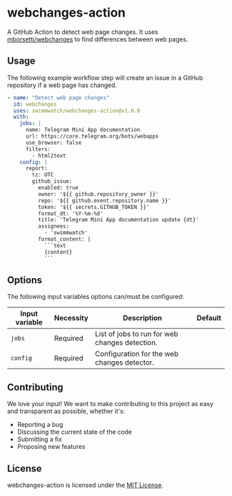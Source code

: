 # webchanges-action
A GitHub Action to detect web page changes. It uses [mborsetti/webchanges](https://github.com/mborsetti/webchanges) to find differences between web pages.

## Usage

The following example workflow step will create an issue in a GitHub repository if a web page has changed.

```yml
- name: "Detect web page changes"
  id: webchanges
  uses: swimmwatch/webchanges-action@v1.0.0
  with:
    jobs: |
      name: Telegram Mini App documentation
      url: https://core.telegram.org/bots/webapps
      use_browser: false
      filters:
        - html2text
    config: |
      report:
        tz: UTC
        github_issue:
          enabled: true
          owner: '${{ github.repository_owner }}'
          repo: '${{ github.event.repository.name }}'
          token: '${{ secrets.GITHUB_TOKEN }}'
          format_dt: '%Y-%m-%d'
          title: 'Telegram Mini App documentation update {dt}'
          assignees: 
            - 'swimmwatch'
          format_content: |
            ```text
            {content}
            ```
```

## Options
The following input variables options can/must be configured:

| Input variable | Necessity | Description                                    | Default |
|----------------|-----------|------------------------------------------------|---------|
| `jobs`         | Required  | List of jobs to run for web changes detection. |         |
| `config`       | Required  | Configuration for the web changes detector.    |         |


## Contributing
We love your input! We want to make contributing to this project as easy and transparent as possible, whether it's:
- Reporting a bug
- Discussing the current state of the code
- Submitting a fix
- Proposing new features

## License
webchanges-action is licensed under the [MIT License](LICENSE).